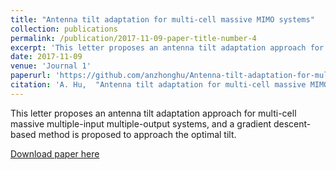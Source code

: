 ```yaml
---
title: "Antenna tilt adaptation for multi-cell massive MIMO systems"
collection: publications
permalink: /publication/2017-11-09-paper-title-number-4
excerpt: 'This letter proposes an antenna tilt adaptation approach for multi-cell massive multiple-input multiple-output systems, and a gradient descent-based method is proposed to approach the optimal tilt.'
date: 2017-11-09
venue: 'Journal 1'
paperurl: 'https://github.com/anzhonghu/Antenna-tilt-adaptation-for-multi-cell-massive-MIMO-systems'
citation: 'A. Hu,  "Antenna tilt adaptation for multi-cell massive MIMO systems," <i>IEEE Commun. Lett.</i>, vol. 21, no. 11, pp. 2436-2439, Nov. 2017.'
---
```

This letter proposes an antenna tilt adaptation approach for multi-cell massive multiple-input multiple-output systems, and a gradient descent-based method is proposed to approach the optimal tilt.

[Download paper here](https://github.com/anzhonghu/Antenna-tilt-adaptation-for-multi-cell-massive-MIMO-systems)
